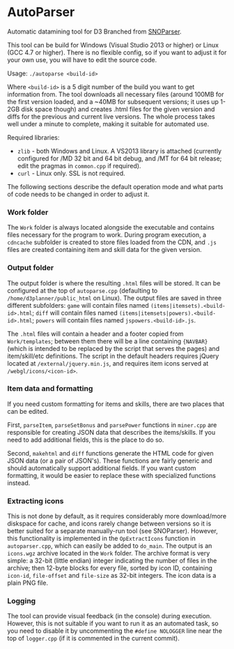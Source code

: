 # AutoParser
Automatic datamining tool for D3
Branched from [SNOParser](https://github.com/d07RiV/SNOParser).

This tool can be build for Windows (Visual Studio 2013 or higher) or Linux (GCC 4.7 or higher). There is no flexible config, so if you want to adjust it for your own use, you will have to edit the source code.

Usage: `./autoparse <build-id>`

Where `<build-id>` is a 5 digit number of the build you want to get information from. The tool downloads all necessary files (around 100MB for the first version loaded, and a ~40MB for subsequent versions; it uses up 1-2GB disk space though) and creates .html files for the given version and diffs for the previous and current live versions. The whole process takes well under a minute to complete, making it suitable for automated use.

Required libraries:

* `zlib` - both Windows and Linux. A VS2013 library is attached (currently configured for /MD 32 bit and 64 bit debug, and /MT for 64 bit release; edit the pragmas in `common.cpp` if required).
* `curl` - Linux only. SSL is not required.

The following sections describe the default operation mode and what parts of code needs to be changed in order to adjust it.

### Work folder

The `Work` folder is always located alongside the executable and contains files necessary for the program to work. During program execution, a `cdncache` subfolder is created to store files loaded from the CDN, and `.js` files are created containing item and skill data for the given version.

### Output folder

The output folder is where the resulting `.html` files will be stored. It can be configured at the top of `autoparse.cpp` (defaulting to `/home/d3planner/public_html` on Linux). The output files are saved in three different subfolders: `game` will contain files named `(items|itemsets).<build-id>.html`; `diff` will contain files named `(items|itemsets|powers).<build-id>.html`; `powers` will contain files named `jspowers.<build-id>.js`.

The `.html` files will contain a header and a footer copied from `Work/templates`; between them there will be a line containing `{NAVBAR}` (which is intended to be replaced by the script that serves the pages) and item/skill/etc definitions. The script in the default headers requires jQuery located at `/external/jquery.min.js`, and requires item icons served at `/webgl/icons/<icon-id>`.

### Item data and formatting

If you need custom formatting for items and skills, there are two places that can be edited.

First, `parseItem`, `parseSetBonus` and `parsePower` functions in `miner.cpp` are responsible for creating JSON data that describes the items/skills. If you need to add additional fields, this is the place to do so.

Second, `makehtml` and `diff` functions generate the HTML code for given JSON data (or a pair of JSON's). These functions are fairly generic and should automatically support additional fields. If you want custom formatting, it would be easier to replace these with specialized functions instead.

### Extracting icons

This is not done by default, as it requires considerably more download/more diskspace for cache, and icons rarely change between versions so it is better suited for a separate manually-run tool (see SNOParser). However, this functionality is implemented in the `OpExtractIcons` function in `autoparser.cpp`, which can easily be added to `do_main`. The output is an `icons.wgz` archive located in the `Work` folder. The archive format is very simple: a 32-bit (little endian) integer indicating the number of files in the archive; then 12-byte blocks for every file, sorted by icon ID, containing `icon-id`, `file-offset` and `file-size` as 32-bit integers. The icon data is a plain PNG file.

### Logging

The tool can provide visual feedback (in the console) during execution. However, this is not suitable if you want to run it as an automated task, so you need to disable it by uncommenting the `#define NOLOGGER` line near the top of `logger.cpp` (if it is commented in the current commit).
